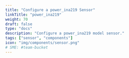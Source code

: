 ```yaml
---
title: "Configure a power_ina219 Sensor"
linkTitle: "power_ina219"
weight: 70
draft: false
type: "docs"
description: "Configure a power_ina219 model sensor."
tags: ["sensor", "components"]
icon: "img/components/sensor.png"
# SME: #team-bucket
---
```

